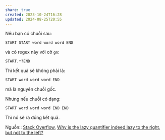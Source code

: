 ```yaml
---
share: true
created: 2023-10-24T16:28
updated: 2024-08-25T20:55
---
```

Nếu bạn có chuỗi sau:
```
START START word word word END
```
và có regex này với cờ `gm`:
```
START.*?END
```

Thì kết quả sẽ không phải là:
```
START word word word END
```
mà là nguyên chuỗi gốc.

Nhưng nếu chuỗi có dạng:
```
START word word word END END
```
Thì nó sẽ ra đúng kết quả.

Nguồn:: [Stack Overflow](../../../%E2%9C%8D%EF%B8%8FL%E1%BA%ADp%20tr%C3%ACnh/%CE%9E%20Ngu%E1%BB%93n%20v%C3%A0%20t%C3%A0i%20nguy%C3%AAn%20h%E1%BB%97%20tr%E1%BB%A3/%CE%9E%20Ngu%E1%BB%93n/Stack%20Overflow.md), [Why is the lazy quantifier indeed lazy to the right, but not to the left?](https://stackoverflow.com/q/77134671/3416774)
